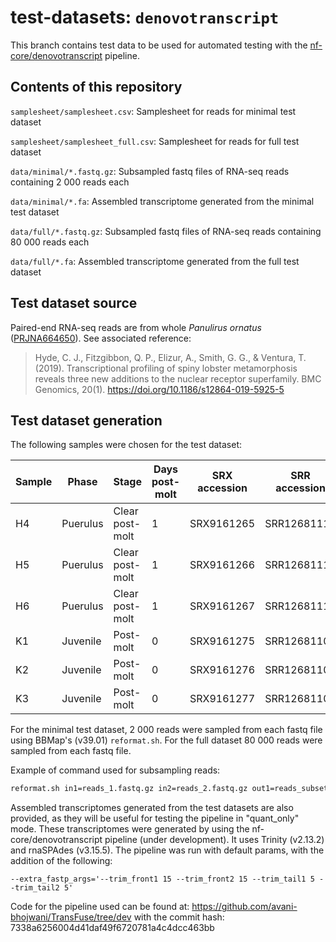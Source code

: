 # test-datasets: `denovotranscript`

This branch contains test data to be used for automated testing with the [nf-core/denovotranscript](https://github.com/nf-core/denovotranscript) pipeline.

## Contents of this repository

`samplesheet/samplesheet.csv`: Samplesheet for reads for minimal test dataset

`samplesheet/samplesheet_full.csv`: Samplesheet for reads for full test dataset

`data/minimal/*.fastq.gz`: Subsampled fastq files of RNA-seq reads containing 2 000 reads each

`data/minimal/*.fa`: Assembled transcriptome generated from the minimal test dataset

`data/full/*.fastq.gz`: Subsampled fastq files of RNA-seq reads containing 80 000 reads each

`data/full/*.fa`: Assembled transcriptome generated from the full test dataset

## Test dataset source

Paired-end RNA-seq reads are from whole *Panulirus ornatus* ([PRJNA664650](https://www.ncbi.nlm.nih.gov/bioproject/PRJNA664650)). See associated reference:

> Hyde, C. J., Fitzgibbon, Q. P., Elizur, A., Smith, G. G., & Ventura, T. (2019). Transcriptional profiling of spiny lobster metamorphosis reveals three new additions to the nuclear receptor superfamily. BMC Genomics, 20(1). https://doi.org/10.1186/s12864-019-5925-5

## Test dataset generation

The following samples were chosen for the test dataset:

| Sample | Phase    | Stage          | Days post-molt | SRX accession | SRR accession |
|--------|----------|----------------|----------------|---------------|---------------|
| H4     | Puerulus | Clear post-molt| 1              | SRX9161265    | SRR12681119   |
| H5     | Puerulus | Clear post-molt| 1              | SRX9161266    | SRR12681118   |
| H6     | Puerulus | Clear post-molt| 1              | SRX9161267    | SRR12681117   |
| K1     | Juvenile | Post-molt      | 0              | SRX9161275    | SRR12681109   |
| K2     | Juvenile | Post-molt      | 0              | SRX9161276    | SRR12681108   |
| K3     | Juvenile | Post-molt      | 0              | SRX9161277    | SRR12681107   |

For the minimal test dataset, 2 000 reads were sampled from each fastq file using BBMap's (v39.01) `reformat.sh`. For the full dataset 80 000 reads were sampled from each fastq file.

Example of command used for subsampling reads:

```bash
reformat.sh in1=reads_1.fastq.gz in2=reads_2.fastq.gz out1=reads_subset_1.fastq.gz out2= reads_subset_2.fastq.gz sample=2000
```

Assembled transcriptomes generated from the test datasets are also provided, as 
they will be useful for testing the pipeline in "quant_only" mode. These 
transcriptomes were generated by using the nf-core/denovotranscript pipeline
(under development). It uses Trinity (v2.13.2) and rnaSPAdes (v3.15.5). The 
pipeline was run with default params, with the addition of the following:

```
--extra_fastp_args='--trim_front1 15 --trim_front2 15 --trim_tail1 5 --trim_tail2 5'
```

Code for the pipeline used can be found at:
https://github.com/avani-bhojwani/TransFuse/tree/dev with the commit hash:
7338a6256004d41daf49f6720781a4c4dcc463bb